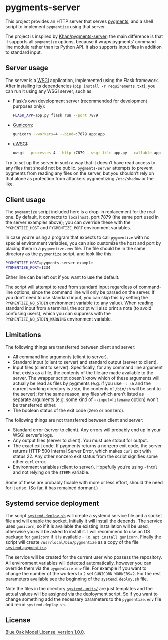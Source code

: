 # pygments-server

This project provides an HTTP server that serves [pygments][],
and a shell script to implement `pygmentize` using that server.

The project is inspired by [Khan/pygments-server][];
the main difference is that it supports all `pygmentize` options,
because it wraps pygments’ command line module rather than its Python API.
It also supports input files in addition to standard input.

## Server usage

The server is a [WSGI][] application, implemented using the Flask framework.
After installing its dependencies (`pip install -r requirements.txt`),
you can run it using any WSGI server, such as:

- Flask’s own development server (recommended for development purposes only):

  ```sh
  FLASK_APP=app.py flask run --port 7879
  ```
  
- [Gunicorn][]:

  ```sh
  gunicorn --workers=4 --bind=:7879 app:app
  ```
  
- [uWSGI][]:

  ```sh
  uwsgi --processes 4 --http :7879 --wsgi-file app.py --callable app
  ```

Try to set up the server in such a way that it doesn’t have read access to any files that should not be public.
`pygments-server` attempts to prevent pygments from reading any files on the server,
but you shouldn’t rely on that alone as protection from attackers pygmentizing `/etc/shadow` or the like.

## Client usage

The `pygmentize` script included here is a drop-in replacement for the real one.
By default, it connects to `localhost`, port 7879
(the same port used in the server examples above);
you can override these with the `PYGMENTIZE_HOST` and `PYGMENTIZE_PORT` environment variables.

In case you’re using a program that expects to call `pygmentize` with no special environment variables,
you can also customize the host and port by placing them in a `pygmentize.env` file.
The file should be in the same directory as the `pygmentize` script, and look like this:

```sh
PYGMENTIZE_HOST=pygments-server.example
PYGMENTIZE_PORT=1234
```

Either line can be left out if you want to use the default.

The script will attempt to read from standard input regardless of command-line options,
since the command line will only be parsed on the server.
If you don’t need to use standard input,
you can skip this by setting the `PYGMENTIZE_NO_STDIN` environment variable (to any value).
When reading standard input from a terminal,
the script will also print a note (to avoid confusing users),
which you can suppress with the `PYGMENTIZE_NO_STDIN_WARNING` environment variable.

## Limitations

The following things are transferred between client and server:

- All command line arguments (client to server).
- Standard input (client to server) and standard output (server to client).
- Input files (client to server).
  Specifically, for any command line argument that exists as a file,
  the contents of the file are made available to the server.
  The wrapper script doesn’t know which of these arguments will actually be read as files by pygments
  (e.g. if you use `-l sh` and the current working directory is `/bin`,
  the contents of `/bin/sh` will be sent to the server);
  for the same reason, any files which aren’t listed as separate arguments
  (e.g. some kind of `--input=filename` option)
  won’t be transferred either.
- The boolean status of the exit code (zero or nonzero).

The following things are not transferred between client and server:

- Standard error (server to client).
  Any errors will probably end up in your WSGI server’s logs.
- Any output files (server to client).
  You must use stdout for output.
- The exact exit code.
  If pygments returns a nonzero exit code,
  the server returns HTTP 500 Internal Server Error,
  which makes `curl` exit with status 22.
  Any other nonzero exit status from the script signifies some other `curl` error.
- Environment variables (client to server).
  Hopefully you’re using `-fhtml` and not relying on the `$TERM` variable.

Some of these are probably fixable with more or less effort,
should the need for it arise.
(So far, it has remained dormant.)

## Systemd service deployment

The script [`systemd.deploy.sh`](systemd.deploy.sh) will create a systemd service file and a socket file and will enable the socket. Initially it will install the depends. The service uses `gunicorn`, so if it is available the existing installation will be used, otherwise you will be asked to install it. I will recommend to use an OS package for `gunicorn` if it is available - i.e. `apt install gunicorn`. Finally the script will create `/usr/local/bin/pygmentize` as a copy of the file [`systemd.pygmentize`](systemd.pygmentize).

The service will be created for the current user who possess the repository. All environment variables will detected automatically, however you can override them via the `pygmentize.env` file. For example if you want to change the number of the workers to `2` set `GUNICORN_WORKERS=2`. For the rest parameters available see the beginning of the `systemd.deploy.sh` file.

Note the files in the directory [`systemd.units/`](systemd.units/) are just templates and the actual values will be assigned via the deployment script. So if you want to change something add the necessary parameters to the `pygmentize.env` file and rerun `systemd.deploy.sh`.

## License

[Blue Oak Model License, version 1.0.0][BlueOak-1.0.0].

[pygments]: https://pygments.org/
[Khan/pygments-server]: https://github.com/Khan/pygments-server
[WSGI]: https://www.wikidata.org/wiki/Special:GoToLinkedPage/enwiki/Q539164
[Gunicorn]: https://gunicorn.org/
[uWSGI]: https://uwsgi-docs.readthedocs.io/en/latest/
[BlueOak-1.0.0]: https://blueoakcouncil.org/license/1.0.0
